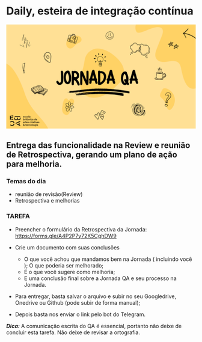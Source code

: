 # Daily, esteira de integração contínua

![Jornada-QA](../imagens/jornada-QA.png)

## Entrega das funcionalidade na Review e reunião de Retrospectiva, gerando um plano de ação para melhoria.

### Temas do dia

- reunião de revisão(Review)
- Retrospectiva e melhorias

### TAREFA

- Preencher o formulário da Retrospectiva da Jornada: https://forms.gle/A4P2P7y72K5CghDW9
- Crie um documento com suas conclusões

  - O que você achou que mandamos bem na Jornada ( incluindo você ); O que poderia ser melhorado;
  - E o que você sugere como melhoria;
  - E uma conclusão final sobre a Jornada QA e seu processo na Jornada.

- Para entregar, basta salvar o arquivo e subir no seu Googledrive, Onedrive ou Github (pode subir de forma manual);
- Depois basta nos enviar o link pelo bot do Telegram.

**_Dica:_** A comunicação escrita do QA é essencial, portanto não deixe de concluir esta tarefa. Não deixe de revisar a ortografia.
